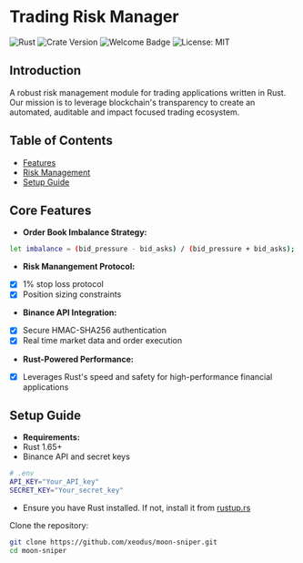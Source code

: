 # Trading Risk Manager

![Rust](https://img.shields.io/badge/Rust-006845?style=flat&logo=rust&logoColor=white&labelColor=333333)
![Crate Version](https://img.shields.io/badge/crate-0.1.0-green.svg)
![Welcome Badge](https://img.shields.io/badge/Welcome-Devs-yellow.svg)
![License: MIT](https://img.shields.io/badge/License-MIT-red.svg)

## Introduction

A robust risk management module for trading applications written in Rust. Our mission is to leverage blockchain's transparency to create an automated, auditable and impact focused trading ecosystem.

## Table of Contents
- [Features](#Core_Features)
- [Risk Management](#Risk_Management_Protocol)
- [Setup Guide](#Setup_Guide)

## Core Features
- **Order Book Imbalance Strategy:** 

```bash
let imbalance = (bid_pressure - bid_asks) / (bid_pressure + bid_asks);
```

- **Risk Manangement Protocol:** 
- [x] 1% stop loss protocol
- [x] Position sizing constraints
- **Binance API Integration:** 
- [x] Secure HMAC-SHA256 authentication
- [x] Real time market data and order execution
- **Rust-Powered Performance:**
- [x] Leverages Rust's speed and safety for high-performance financial applications

## Setup Guide

- **Requirements:** 
- Rust 1.65+
- Binance API and secret keys

```bash
# .env
API_KEY="Your_API_key"
SECRET_KEY="Your_secret_key"
```

- Ensure you have Rust installed. If not, install it from [rustup.rs](https://rustup.rs)

Clone the repository:
```bash
git clone https://github.com/xeodus/moon-sniper.git
cd moon-sniper
